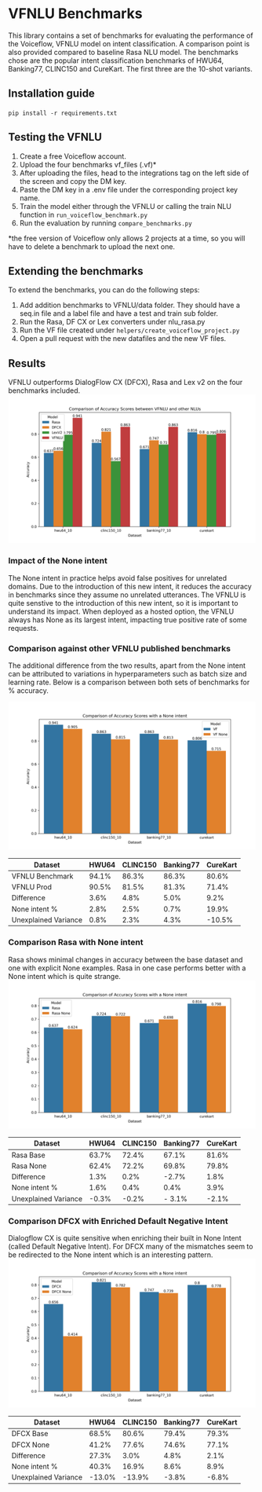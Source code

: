 # VFNLU Benchmarks

This library contains a set of benchmarks for evaluating the performance of the Voiceflow, VFNLU model on intent classification. A comparison point is also provided compared to baseline Rasa NLU model.
The benchmarks chose are the popular intent classification benchmarks of HWU64, Banking77, CLINC150 and CureKart. The first three are the 10-shot variants.

## Installation guide
`pip install -r requirements.txt`

## Testing the VFNLU
1. Create a free Voiceflow account.
2. Upload the four benchmarks vf_files (.vf)*
3. After uploading the files, head to the integrations tag on the left side of the screen and copy the DM key.
4. Paste the DM key in a .env file under the corresponding project key name.
5. Train the model either through the VFNLU or calling the train NLU function in `run_voiceflow_benchmark.py`
6. Run the evaluation by running `compare_benchmarks.py`

*the free version of Voiceflow only allows 2 projects at a time, so you will have to delete a benchmark to upload the next one.

## Extending the benchmarks
To extend the benchmarks, you can do the following steps:
1. Add addition benchmarks to VFNLU/data folder. They should have a seq.in file and a label file and have a test and train sub folder.
2. Run the Rasa, DF CX or Lex converters under nlu_rasa.py
3. Run the VF file created under `helpers/create_voiceflow_project.py`
4. Open a pull request with the new datafiles and the new VF files.

## Results
VFNLU outperforms DialogFlow CX (DFCX), Rasa and Lex v2  on the four benchmarks included.
![VFNLU vs Other NLUs](figures/nlu_accuracy.png)



### Impact of the None intent
The None intent in practice helps avoid false positives for unrelated domains. Due to the introduction of this new intent, it reduces the accuracy in benchmarks since they assume no unrelated utterances.
The VFNLU is quite senstive to the introduction of this new intent, so it is important to understand its impact.
When deployed as a hosted option, the VFNLU always has None as its largest intent, impacting true positive rate of some requests.

### Comparison against other VFNLU published benchmarks
The additional difference from the two results, apart from the None intent can be attributed to variations in hyperparameters such as batch size and learning rate.
Below is a comparison between both sets of benchmarks for % accuracy.

![VFNLUNone](figures/VF_accuracy.png)

| Dataset              | HWU64 | CLINC150 | Banking77 | CureKart |
|----------------------|-------|----------|-----------|----------|
| VFNLU Benchmark      | 94.1% | 86.3%    | 86.3%     | 80.6%    |
| VFNLU Prod           | 90.5% | 81.5%    | 81.3%     | 71.4%    |
| Difference           | 3.6%  | 4.8%     | 5.0%      | 9.2%     |
| None intent %        | 2.8%  | 2.5%     | 0.7%      | 19.9%    |
| Unexplained Variance | 0.8%  | 2.3%     | 4.3%      | -10.5%   |

### Comparison Rasa with None intent
Rasa shows minimal changes in accuracy between the base dataset and one with explicit None examples. Rasa in one case performs better with a None intent which is quite strange.
![RasaNone](figures/Rasa_accuracy.png)

| Dataset              | HWU64 | CLINC150 | Banking77 | CureKart |
|----------------------|-------|----------|-----------|----------|
| Rasa Base            | 63.7% | 72.4%    | 67.1%     | 81.6%    |
| Rasa None            | 62.4% | 72.2%    | 69.8%     | 79.8%    |
| Difference           | 1.3%  | 0.2%     | -2.7%     | 1.8%     |
| None intent %        | 1.6%  | 0.4%     | 0.4%      | 3.9%     |
| Unexplained Variance | -0.3% | -0.2%    | - 3.1%    | -2.1%    |

### Comparison DFCX with Enriched Default Negative Intent 
Dialogflow CX is quite sensitive when enriching their built in None Intent (called Default Negative Intent). For DFCX many of the mismatches seem to be redirected to the None intent which is an interesting pattern.
![DFCXNone](figures/DFCX_accuracy.png)

| Dataset              | HWU64  | CLINC150 | Banking77 | CureKart |
|----------------------|--------|----------|-----------|----------|
| DFCX Base            | 68.5%  | 80.6%    | 79.4%     | 79.3%    |
| DFCX None            | 41.2%  | 77.6%    | 74.6%     | 77.1%    |
| Difference           | 27.3%  | 3.0%     | 4.8%      | 2.1%     |
| None intent %        | 40.3%  | 16.9%    | 8.6%      | 8.9%     |
| Unexplained Variance | -13.0% | -13.9%   | -3.8%     | -6.8%    |